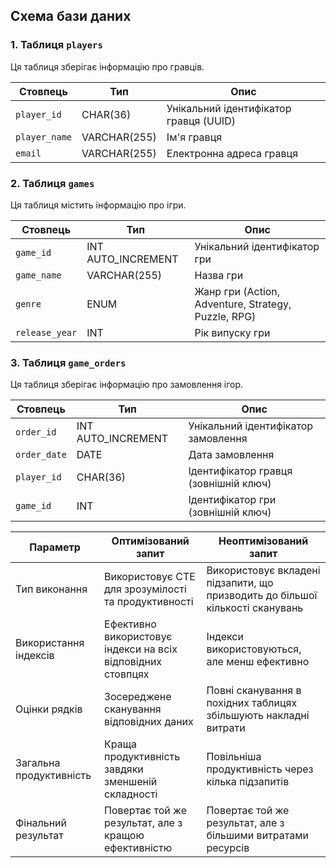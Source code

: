 ## Схема бази даних

### 1. Таблиця `players`
Ця таблиця зберігає інформацію про гравців.

| Стовпець      | Тип              | Опис                          |
|---------------|------------------|-------------------------------|
| `player_id`   | CHAR(36)        | Унікальний ідентифікатор гравця (UUID) |
| `player_name` | VARCHAR(255)     | Ім'я гравця                  |
| `email`       | VARCHAR(255)     | Електронна адреса гравця     |

### 2. Таблиця `games`
Ця таблиця містить інформацію про ігри.

| Стовпець      | Тип               | Опис                         |
|---------------|-------------------|------------------------------|
| `game_id`     | INT AUTO_INCREMENT | Унікальний ідентифікатор гри |
| `game_name`   | VARCHAR(255)      | Назва гри                   |
| `genre`       | ENUM              | Жанр гри (Action, Adventure, Strategy, Puzzle, RPG) |
| `release_year`| INT               | Рік випуску гри             |

### 3. Таблиця `game_orders`
Ця таблиця зберігає інформацію про замовлення ігор.

| Стовпець      | Тип               | Опис                               |
|---------------|-------------------|------------------------------------|
| `order_id`    | INT AUTO_INCREMENT | Унікальний ідентифікатор замовлення |
| `order_date`  | DATE              | Дата замовлення                   |
| `player_id`   | CHAR(36)         | Ідентифікатор гравця (зовнішній ключ) |
| `game_id`     | INT               | Ідентифікатор гри (зовнішній ключ)  |




| Параметр              | Оптимізований запит                                   | Неоптимізований запит                              |
|-----------------------|------------------------------------------------------|----------------------------------------------------|
| Тип виконання         | Використовує CTE для зрозумілості та продуктивності | Використовує вкладені підзапити, що призводить до більшої кількості сканувань |
| Використання індексів | Ефективно використовує індекси на всіх відповідних стовпцях | Індекси використовуються, але менш ефективно      |
| Оцінки рядків        | Зосереджене сканування відповідних даних            | Повні сканування в похідних таблицях збільшують накладні витрати |
| Загальна продуктивність| Краща продуктивність завдяки зменшеній складності   | Повільніша продуктивність через кілька підзапитів  |
| Фінальний результат    | Повертає той же результат, але з кращою ефективністю | Повертає той же результат, але з більшими витратами ресурсів |


